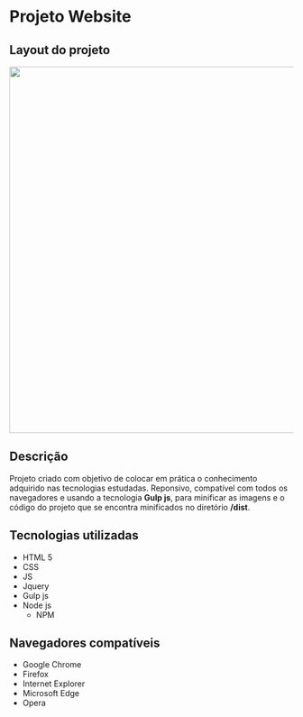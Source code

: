 # Projeto Website

## Layout do projeto

<p align="center">
<img src="https://user-images.githubusercontent.com/47195193/81332025-cf807900-9078-11ea-8299-abd79d48dd64.png" width="650px">
</p>

## Descrição

Projeto criado com objetivo de colocar em prática o conhecimento adquirido nas tecnologias estudadas. Reponsivo, compatível com todos os navegadores e usando a tecnologia **Gulp js**, para minificar as imagens e o código do projeto que se encontra minificados no diretório **/dist**.

## Tecnologias utilizadas

* HTML 5
* CSS
* JS
* Jquery
* Gulp js
* Node js
  * NPM

## Navegadores compatíveis

* Google Chrome
* Firefox
* Internet Explorer
* Microsoft Edge
* Opera




